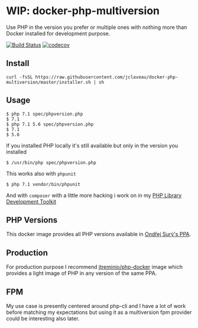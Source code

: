 # WIP: docker-php-multiversion
Use PHP in the version you prefer or multiple ones with nothing more than Docker installed for development purpose.

[![Build Status](https://travis-ci.org/jclaveau/docker-php-multiversion.png?branch=master)](https://travis-ci.org/jclaveau/docker-php-multiversion)
[![codecov](https://codecov.io/gh/jclaveau/docker-php-multiversion/branch/master/graph/badge.svg)](https://codecov.io/gh/jclaveau/docker-php-multiversion)

## Install
```
curl -fsSL https://raw.githubusercontent.com/jclaveau/docker-php-multiversion/master/installer.sh | sh
```

## Usage
```shell
$ php 7.1 spec/phpversion.php 
$ 7.1 
$ php 7.1 5.6 spec/phpversion.php 
$ 7.1 
$ 5.6
```
If you installed PHP locally it's still available but only in the version you installed
```shell
$ /usr/bin/php spec/phpversion.php 
```


This works also with `phpunit`
```shell
$ php 7.1 vendor/bin/phpunit 
```
And with `composer` with a little more hacking i work on in my [PHP Library Development Toolkit](https://github.com/jclaveau/php-library-development-toolkit)


## PHP Versions
This docker image provides all PHP versions available in [Ondřej Surý's PPA](https://github.com/oerdnj/deb.sury.org).

## Production
For production purpose I recommend [jtreminio/php-docker](https://github.com/jtreminio/php-docker) image which provides a light image of PHP in any version of the same PPA.

## FPM
My use case is presently centered around php-cli and I have a lot of work before matching my expectations but using it as a multiversion fpm provider could be interesting also later.
